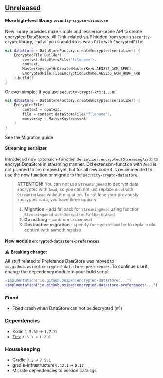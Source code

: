 ## [Unreleased]

#### More high-level library `security-crypto-datastore`

New library provides more simple and less error-prone API to create encrypted DataStores.
All Tink-related stuff hidden from you in `security-crypto` library, and all you should do is wrap `File` with `EncryptedFile`:

```kotlin
val dataStore = DataStoreFactory.createEncrypted(serializer) {
    EncryptedFile.Builder(
        context.dataStoreFile("filename"),
        context,
        MasterKeys.getOrCreate(MasterKeys.AES256_GCM_SPEC),
        EncryptedFile.FileEncryptionScheme.AES256_GCM_HKDF_4KB
    ).build()
}
```

Or even simpler, if you use `security-crypto-ktx:1.1.0`:

```kotlin
val dataStore = DataStoreFactory.createEncrypted(serializer) {
    EncryptedFile(
        context = context,
        file = context.dataStoreFile("filename"),
        masterKey = MasterKey(context)
    )
}
```

See the [Migration guide](README.md#migration).

#### Streaming serializer

Introduced new extension-function `Serializer.encrypted(StreamingAead)` to encrypt DataStore in streaming manner.
Old extension-function with `Aead` is not planned to be removed yet, but for all new code it is recommended to use the new function or migrate to the `security-crypto-datastore`.

> **ATTENTION!**
> You can not use `StreamingAead` to decrypt data encrypted with `Aead`,
> so you can not just replace `Aead` with `StreamingAead` without migration.
> To not lose your previously encrypted data, you have three options:
> 1. **Migration** - add fallback for `StreamingAead` using function `StreamingAead.withDecryptionFallback(Aead)`
> 2. **Do nothing** - continue to use `Aead`
> 3. **Destructive migration** - specify `CorruptionHandler` to replace old content with something else

#### New module `encrypted-datastore-preferences`

:warning: **Breaking change:** 

All stuff related to Preference DataStore was moved to `io.github.osipxd:encrypted-datastore-preferences`.
To continue use it, change the dependency module in your build script:

```diff
-implmentation("io.github.osipxd:encrypted-datastore:...")
+implmentation("io.github.osipxd:encrypted-datastore-preferences:...")
```

### Fixed

- Fixed crash when DataStore can not be decrypted (#1)

### Dependencies

- Kotlin `1.5.30` → `1.7.21`
- [Tink](https://github.com/google/tink/releases/tag/v1.7.0) `1.6.1` → `1.7.0`

### Housekeeping

- Gradle `7.2` → `7.5.1`
- gradle-infrastructure `0.12.1` → `0.17`
- Migrate dependencies to version catalogs

[unreleased]: https://github.com/osipxd/encrypted-datastore/compare/v1.0.0-alpha02...main
